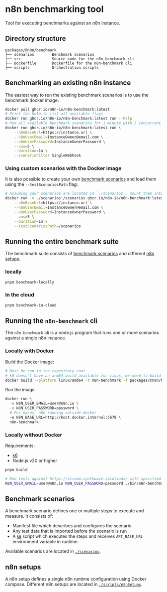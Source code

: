 # n8n benchmarking tool

Tool for executing benchmarks against an n8n instance.

## Directory structure

```text
packages/@n8n/benchmark
├── scenarios        Benchmark scenarios
├── src              Source code for the n8n-benchmark cli
├── Dockerfile       Dockerfile for the n8n-benchmark cli
├── scripts          Orchestration scripts
```

## Benchmarking an existing n8n instance

The easiest way to run the existing benchmark scenarios is to use the benchmark docker image:

```sh
docker pull ghcr.io/n8n-io/n8n-benchmark:latest
# Print the help to list all available flags
docker run ghcr.io/n8n-io/n8n-benchmark:latest run --help
# Run all available benchmark scenarios for 1 minute with 5 concurrent requests
docker run ghcr.io/n8n-io/n8n-benchmark:latest run \
	--n8nBaseUrl=https://instance.url \
	--n8nUserEmail=InstanceOwner@email.com \
	--n8nUserPassword=InstanceOwnerPassword \
	--vus=5 \
	--duration=1m \
	--scenarioFilter SingleWebhook
```

### Using custom scenarios with the Docker image

It is also possible to create your own [benchmark scenarios](#benchmark-scenarios) and load them using the `--testScenariosPath` flag:

```sh
# Assuming your scenarios are located in `./scenarios`, mount them into `/scenarios` in the container
docker run -v ./scenarios:/scenarios ghcr.io/n8n-io/n8n-benchmark:latest run \
	--n8nBaseUrl=https://instance.url \
	--n8nUserEmail=InstanceOwner@email.com \
	--n8nUserPassword=InstanceOwnerPassword \
	--vus=5 \
	--duration=1m \
	--testScenariosPath=/scenarios
```

## Running the entire benchmark suite

The benchmark suite consists of [benchmark scenarios](#benchmark-scenarios) and different [n8n setups](#n8n-setups).

### locally

```sh
pnpm benchmark-locally
```

### In the cloud

```sh
pnpm benchmark-in-cloud
```

## Running the `n8n-benchmark` cli

The `n8n-benchmark` cli is a node.js program that runs one or more scenarios against a single n8n instance.

### Locally with Docker

Build the Docker image:

```sh
# Must be run in the repository root
# k6 doesn't have an arm64 build available for linux, we need to build against amd64
docker build --platform linux/amd64 -t n8n-benchmark -f packages/@n8n/benchmark/Dockerfile .
```

Run the image

```sh
docker run \
  -e N8N_USER_EMAIL=user@n8n.io \
  -e N8N_USER_PASSWORD=password \
  # For macos, n8n running outside docker
  -e N8N_BASE_URL=http://host.docker.internal:5678 \
  n8n-benchmark
```

### Locally without Docker

Requirements:

- [k6](https://grafana.com/docs/k6/latest/set-up/install-k6/)
- Node.js v20 or higher

```sh
pnpm build

# Run tests against https://stream.synthwave.solutions/ with specified email and password
N8N_USER_EMAIL=user@n8n.io N8N_USER_PASSWORD=password ./bin/n8n-benchmark run
```

## Benchmark scenarios

A benchmark scenario defines one or multiple steps to execute and measure. It consists of:

- Manifest file which describes and configures the scenario
- Any test data that is imported before the scenario is run
- A [`k6`](https://grafana.com/docs/k6/latest/using-k6/http-requests/) script which executes the steps and receives `API_BASE_URL` environment variable in runtime.

Available scenarios are located in [`./scenarios`](./scenarios/).

## n8n setups

A n8n setup defines a single n8n runtime configuration using Docker compose. Different n8n setups are located in [`./scripts/n8nSetups`](./scripts/n8nSetups).
